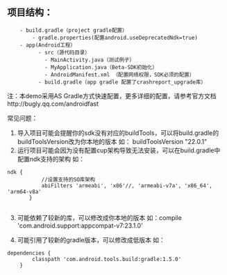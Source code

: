 ## 项目结构：
```BuglyUpgradeDemo
	- build.gradle（project gradle配置）
        - gradle.properties(配置android.useDeprecatedNdk=true)
	- app(Android工程）
          - src（源代码目录）
			- MainActivity.java（测试例子）
            - MyApplication.java（Beta-SDK初始化）
            - AndroidManifest.xml （配置网络权限，SDK必须的配置）
		  - build.gradle（app gradle 配置了crashreport_upgrade库）
```

注：本demo采用AS Gradle方式快速配置，更多详细的配置，请参考官方文档http://bugly.qq.com/androidfast

常见问题：
1. 导入项目可能会提醒你的sdk没有对应的buildTools，可以将build.gradle的buildToolsVersion改为你本地的版本
如： buildToolsVersion "22.0.1"
2. 运行项目可能会因为没有配置cup架构导致无法安装，可以在build.gradle中配置ndk支持的架构
如：

 ``` 
 ndk {
            //设置支持的SO库架构
            abiFilters 'armeabi', 'x86'//, 'armeabi-v7a', 'x86_64', 'arm64-v8a'
        }
        
  ```
  
3. 可能依赖了较新的库，可以修改成你本地的版本
如：compile 'com.android.support:appcompat-v7:23.1.0'

4. 可能引用了较新的gradle版本，可以修改成低版本
如：

```
dependencies {
        classpath 'com.android.tools.build:gradle:1.5.0'
    }
```
